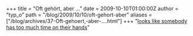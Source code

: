 +++
title = "Oft gehört, aber ..."
date = 2009-10-10T01:00:00Z
author = "typ_o"
path = "/blog/2009/10/10/oft-gehort-aber"
aliases = ["/blog/archives/37-Oft-gehoert,-aber-....html"]
+++
"[looks like somebody has too much time on their
hands](https://twitter.com/dwineman/status/1527341566)"
